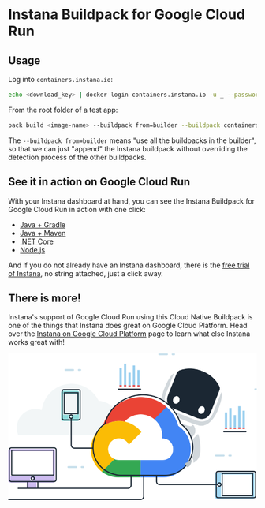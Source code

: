 # Instana Buildpack for Google Cloud Run

## Usage

Log into `containers.instana.io`:

```sh
echo <download_key> | docker login containers.instana.io -u _ --password-stdin
```

From the root folder of a test app:

```sh
pack build <image-name> --buildpack from=builder --buildpack containers.instana.io/instana/release/google/buildpack --builder gcr.io/buildpacks/builder
```

The `--buildpack from=builder` means "use all the buildpacks in the builder", so that we can just "append" the Instana buildpack without overriding the detection process of the other buildpacks.

## See it in action on Google Cloud Run

With your Instana dashboard at hand, you can see the Instana Buildpack for Google Cloud Run in action with one click:

* [Java + Gradle](test/apps/java/gradle)
* [Java + Maven](test/apps/java/maven)
* [.NET Core](test/apps/netcore)
* [Node.js](test/apps/nodejs)

And if you do not already have an Instana dashboard, there is the [free trial of Instana](https://www.instana.com/trial/#instana-cnb-buildpacks), no string attached, just a click away.

## There is more!

Instana's support of Google Cloud Run using this Cloud Native Buildpack is one of the things that Instana does great on Google Cloud Platform.
Head over the [Instana on Google Cloud Platform](https://www.instana.com/google-cloud-application-monitoring/) page to learn what else Instana works great with!

![Instana free trial!](assets/stan-gcp.png)
